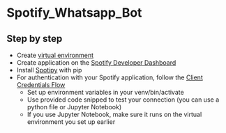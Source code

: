 # Spotify_Whatsapp_Bot

## Step by step

- Create [virtual environment](https://docs.python.org/3/library/venv.html)
- Create application on the [Spotify Developer Dashboard](https://developer.spotify.com/dashboard/)
- Install [Spotipy](https://spotipy.readthedocs.io/en/2.18.0/#installation) with pip
- For authentication with your Spotify application, follow the [Client Credentials Flow](https://spotipy.readthedocs.io/en/2.18.0/#client-credentials-flow)
    - Set up environment variables in your venv/bin/activate
    - Use provided code snipped to test your connection (you can use a python file or Jupyter Notebook)
    - If you use Jupyter Notebook, make sure it runs on the virtual environment you set up earlier